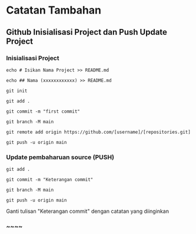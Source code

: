 #   Catatan Tambahan
##  Github Inisialisasi Project dan Push Update Project

###  Inisialisasi Project
```
echo # Isikan Nama Project >> README.md
```
``
echo ## Nama (xxxxxxxxxxxx) >> README.md
``
```
git init
```
```
git add .
```
```
git commit -m "first commit"
```
```
git branch -M main
```
```
git remote add origin https://github.com/[username]/[repositories.git]
```
```
git push -u origin main
``` 

### Update pembaharuan source (PUSH)
```
git add .
```
```
git commit -m "Keterangan commit"
```
```
git branch -M main
```
```
git push -u origin main
```

Ganti tulisan "Keterangan commit" dengan catatan yang diinginkan
### ~~~~